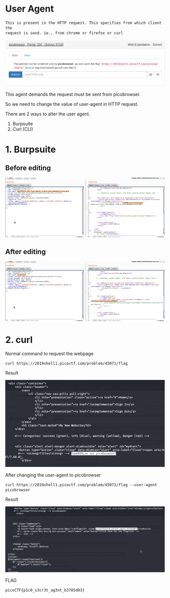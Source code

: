 # User Agent
```
This is present in the HTTP request. This specifies from which client the
request is send. ie., from chrome or firefox or curl 
```
![](images/challenge.png)

This agent demands the request must be sent from picobrowser.

So we need to change the value of user-agent in HTTP request.

There are 2 ways to alter the user agent.
1. Burpsuite
2. Curl (CLI)

# 1. Burpsuite

## Before editing
![](images/before_edit.png)

## After editing
![](images/after_edit.png)

# 2. curl
Normal command to request the webpage
```
curl https://2019shell1.picoctf.com/problem/45071/flag
```
Result

![](images/before_curl.png)

After changing the user-agent to picobrowser
```
curl https://2019shell1.picoctf.com/problem/45071/flag --user-agent picobrowser
```
Result

![](images/after_curl.png)

FLAG
```
picoCTF{p1c0_s3cr3t_ag3nt_b3785d03}
```







